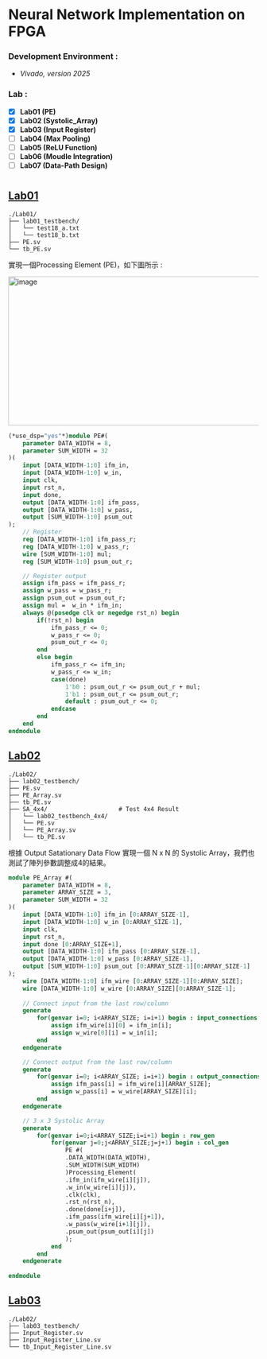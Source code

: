 # Neural Network Implementation on FPGA  

### Development Environment : 
- *Vivado, version 2025*   


### Lab : 
- [x] **Lab01 (PE)**
- [X] **Lab02 (Systolic_Array)**
- [X] **Lab03 (Input Register)**
- [ ] **Lab04 (Max Pooling)**
- [ ] **Lab05 (ReLU Function)**
- [ ] **Lab06 (Moudle Integration)**
- [ ] **Lab07 (Data-Path Design)**

# 

## [Lab01](./Lab01) 
```
./Lab01/
├── lab01_testbench/  
│   └── test18_a.txt  
│   └── test18_b.txt  
├── PE.sv                        
└── tb_PE.sv    
```
實現一個Processing Element (PE)，如下圖所示 :  
   
<img width="600" height="300" alt="image" src="https://github.com/user-attachments/assets/5e62ab76-81d2-4af2-ba27-ad5c3426a452" />

``` SystemVerilog
(*use_dsp="yes"*)module PE#(
    parameter DATA_WIDTH = 8,
    parameter SUM_WIDTH = 32
)(
    input [DATA_WIDTH-1:0] ifm_in,
    input [DATA_WIDTH-1:0] w_in,
    input clk,
    input rst_n,
    input done,
    output [DATA_WIDTH-1:0] ifm_pass,
    output [DATA_WIDTH-1:0] w_pass,
    output [SUM_WIDTH-1:0] psum_out
);
    // Register 
    reg [DATA_WIDTH-1:0] ifm_pass_r;
    reg [DATA_WIDTH-1:0] w_pass_r;
    wire [SUM_WIDTH-1:0] mul;
    reg [SUM_WIDTH-1:0] psum_out_r;

    // Register output 
    assign ifm_pass = ifm_pass_r;
    assign w_pass = w_pass_r;
    assign psum_out = psum_out_r;
    assign mul =  w_in * ifm_in;
    always @(posedge clk or negedge rst_n) begin
        if(!rst_n) begin
            ifm_pass_r <= 0;
            w_pass_r <= 0;
            psum_out_r <= 0;
        end
        else begin
            ifm_pass_r <= ifm_in;
            w_pass_r <= w_in;
            case(done)
                1'b0 : psum_out_r <= psum_out_r + mul;
                1'b1 : psum_out_r <= psum_out_r;
                default : psum_out_r <= 0;
            endcase
        end
    end
endmodule
```


## [Lab02](./Lab02)  
```
./Lab02/
├── lab02_testbench/    
├── PE.sv  
├── PE_Array.sv                          
├── tb_PE.sv
├── SA_4x4/                    # Test 4x4 Result  
│   └── lab02_testbench_4x4/
│   └── PE.sv 
│   └── PE_Array.sv 
│   └── tb_PE.sv 
```
根據 Output Satationary Data Flow 實現一個 N x N 的 Systolic Array，我們也測試了陣列參數調整成4的結果。  
   
``` SystemVerilog
module PE_Array #(
    parameter DATA_WIDTH = 8,
    parameter ARRAY_SIZE = 3,
    parameter SUM_WIDTH = 32
)(
    input [DATA_WIDTH-1:0] ifm_in [0:ARRAY_SIZE-1],
    input [DATA_WIDTH-1:0] w_in [0:ARRAY_SIZE-1],
    input clk,
    input rst_n,
    input done [0:ARRAY_SIZE+1],
    output [DATA_WIDTH-1:0] ifm_pass [0:ARRAY_SIZE-1],
    output [DATA_WIDTH-1:0] w_pass [0:ARRAY_SIZE-1],
    output [SUM_WIDTH-1:0] psum_out [0:ARRAY_SIZE-1][0:ARRAY_SIZE-1]
);
    wire [DATA_WIDTH-1:0] ifm_wire [0:ARRAY_SIZE-1][0:ARRAY_SIZE];
    wire [DATA_WIDTH-1:0] w_wire [0:ARRAY_SIZE][0:ARRAY_SIZE-1];
    
    // Connect input from the last row/column
    generate
        for(genvar i=0; i<ARRAY_SIZE; i=i+1) begin : input_connections
            assign ifm_wire[i][0] = ifm_in[i];
            assign w_wire[0][i] = w_in[i];
        end
    endgenerate

    // Connect output from the last row/column
    generate
        for(genvar i=0; i<ARRAY_SIZE; i=i+1) begin : output_connections
            assign ifm_pass[i] = ifm_wire[i][ARRAY_SIZE];
            assign w_pass[i] = w_wire[ARRAY_SIZE][i];
        end
    endgenerate

    // 3 x 3 Systolic Array
    generate
        for(genvar i=0;i<ARRAY_SIZE;i=i+1) begin : row_gen
            for(genvar j=0;j<ARRAY_SIZE;j=j+1) begin : col_gen
                PE #(
                .DATA_WIDTH(DATA_WIDTH),
                .SUM_WIDTH(SUM_WIDTH)
                )Processing_Element(
                .ifm_in(ifm_wire[i][j]),
                .w_in(w_wire[i][j]),
                .clk(clk),
                .rst_n(rst_n),
                .done(done[i+j]),
                .ifm_pass(ifm_wire[i][j+1]),
                .w_pass(w_wire[i+1][j]),
                .psum_out(psum_out[i][j])
                );
            end
        end
    endgenerate
    
endmodule
```

## [Lab03](./Lab03)  
```
./Lab02/
├── lab03_testbench/    
├── Input_Register.sv  
├── Input_Register_Line.sv                          
└── tb_Input_Register_Line.sv  
```

